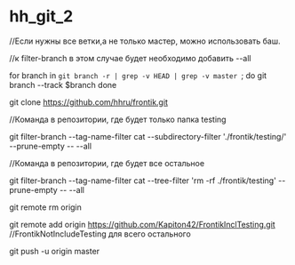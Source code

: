 # hh_git_2

//Если нужны все ветки,а не только мастер, можно использовать баш.

//к filter-branch в этом случае будет необходимо добавить --all

for branch in `git branch -r | grep -v HEAD | grep -v master `; do
   git branch --track $branch
done

git clone https://github.com/hhru/frontik.git


//Команда в репозитории, где будет только папка testing

git filter-branch --tag-name-filter cat --subdirectory-filter './frontik/testing/' --prune-empty -- --all

//Команда в репозитории, где будет все остальное

git filter-branch --tag-name-filter cat --tree-filter 'rm -rf  ./frontik/testing' --prune-empty -- --all

git remote rm origin

git remote add origin https://github.com/Kapiton42/FrontikInclTesting.git  //FrontikNotIncludeTesting для всего остального

git push -u origin master
